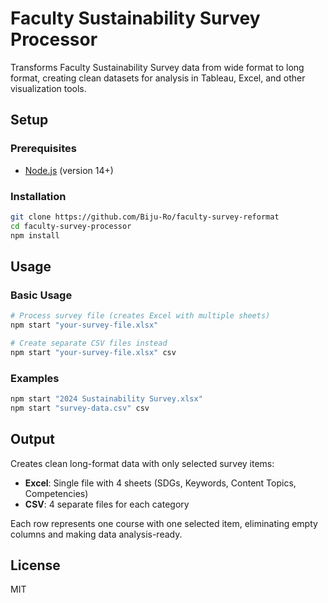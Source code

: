 # Faculty Sustainability Survey Processor

Transforms Faculty Sustainability Survey data from wide format to long format, creating clean datasets for analysis in Tableau, Excel, and other visualization tools.

## Setup

### Prerequisites
- [Node.js](https://nodejs.org/) (version 14+)

### Installation
```bash
git clone https://github.com/Biju-Ro/faculty-survey-reformat
cd faculty-survey-processor
npm install
```

## Usage

### Basic Usage
```bash
# Process survey file (creates Excel with multiple sheets)
npm start "your-survey-file.xlsx"

# Create separate CSV files instead
npm start "your-survey-file.xlsx" csv
```

### Examples
```bash
npm start "2024 Sustainability Survey.xlsx"
npm start "survey-data.csv" csv
```

## Output

Creates clean long-format data with only selected survey items:
- **Excel**: Single file with 4 sheets (SDGs, Keywords, Content Topics, Competencies)
- **CSV**: 4 separate files for each category

Each row represents one course with one selected item, eliminating empty columns and making data analysis-ready.

## License

MIT
